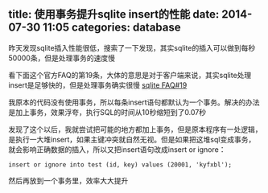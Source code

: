 title: 使用事务提升sqlite insert的性能
date: 2014-07-30 11:05
categories: database 
---
昨天发现sqlite插入性能很低，搜索了一下发现，其实sqlite的插入可以做到每秒50000条，但是处理事务的速度慢
<!--more-->

看下面这个官方FAQ的第19条，大体的意思是对于客户端来说，其实sqlite处理insert是足够快的，但是处理事务确实很慢
[sqlite FAQ#19](http://www.sqlite.org/faq.html#q19)

我原本的代码没有使用事务，所以每条insert语句都默认为一个事务。解决的办法是加上事务，效果浮夸，执行SQL的时间从10秒缩短到了0.07秒

发现了这个以后，我就尝试把可能的地方都加上事务，但是原本程序有一处逻辑，是执行一大堆insert，如果主键冲突就自然无视。但是如果把这堆sql变成事务，就会影响正确数据的插入，所以又把insert语句改成insert or ignore：

```
insert or ignore into test (id, key) values (20001, 'kyfxbl');
```

然后再放到一个事务里，效率大大提升
